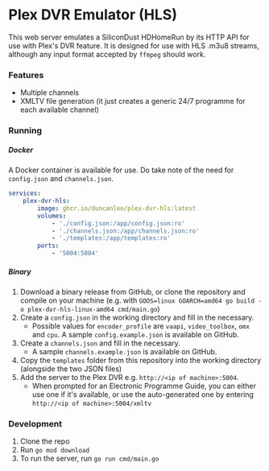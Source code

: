 # Plex DVR Emulator (HLS)
This web server emulates a SiliconDust HDHomeRun by its HTTP API for use with Plex's DVR feature. It is designed for use with HLS .m3u8 streams, although any input format accepted by `ffmpeg` should work.

### Features
- Multiple channels
- XMLTV file generation (it just creates a generic 24/7 programme for each available channel)

### Running
##### Docker
A Docker container is available for use. Do take note of the need for `config.json` and `channels.json`.

```yaml
services:
    plex-dvr-hls:
        image: ghcr.io/duncanleo/plex-dvr-hls:latest
        volumes:
            - './config.json:/app/config.json:ro'
            - './channels.json:/app/channels.json:ro'
            - './templates:/app/templates:ro'
        ports:
            - '5004:5004'
```

##### Binary
1. Download a binary release from GitHub, or clone the repository and compile on your machine (e.g. with `GOOS=linux GOARCH=amd64 go build -o plex-dvr-hls-linux-amd64 cmd/main.go`)
2. Create a `config.json` in the working directory and fill in the necessary.
   - Possible values for `encoder_profile` are `vaapi`, `video_toolbox`, `omx` and `cpu`. A sample `config.example.json` is available on GitHub.
3. Create a `channels.json` and fill in the necessary.
   - A sample `channels.example.json` is available on GitHub.
4. Copy the `templates` folder from this repository into the working directory (alongside the two JSON files)
5. Add the server to the Plex DVR e.g. `http://<ip of machine>:5004`.
   - When prompted for an Electronic Programme Guide, you can either use one if it's available, or use the auto-generated one by entering `http://<ip of machine>:5004/xmltv`

### Development
1. Clone the repo
2. Run `go mod download`
3. To run the server, run `go run cmd/main.go`
